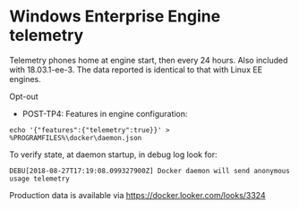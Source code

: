 # Windows Enterprise Engine telemetry

Telemetry phones home at engine start, then every 24 hours. Also included with 18.03.1-ee-3. The data reported is identical to that with Linux EE engines.

Opt-out
* POST-TP4: Features in engine configuration:

`echo '{"features":{"telemetry":true}}' > %PROGRAMFILES%\docker\daemon.json`

To verify state, at daemon startup, in debug log look for:

`DEBU[2018-08-27T17:19:08.099327900Z] Docker daemon will send anonymous usage telemetry`

Production data is available via https://docker.looker.com/looks/3324
